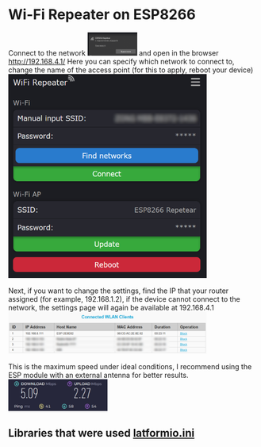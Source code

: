 # Wi-Fi Repeater on ESP8266
Connect to the network 
<img src="https://github.com/boy4ik7/esp8266_repeater/blob/main/img/img2.png?raw=true" width="100">
and open in the browser <a href="http://192.168.4.1/">http://192.168.4.1/</a>
Here you can specify which network to connect to, change the name of the access point (for this to apply, reboot your device)
<img src="https://github.com/boy4ik7/esp8266_repeater/blob/main/img/img1.png?raw=true" width="400">

Next, if you want to change the settings, find the IP that your router assigned (for example, 192.168.1.2), if the device cannot connect to the network, the settings page will again be available at 192.168.4.1
<img src="https://github.com/boy4ik7/esp8266_repeater/blob/main/img/img3.png?raw=true" width="400">

This is the maximum speed under ideal conditions, I recommend using the ESP module with an external antenna for better results.
<img src="https://github.com/boy4ik7/esp8266_repeater/blob/main/img/img.png?raw=true" width="200">

## Libraries that were used <a href="https://github.com/boy4ik7/esp8266_repeater/blob/main/platformio.ini">latformio.ini</a>
